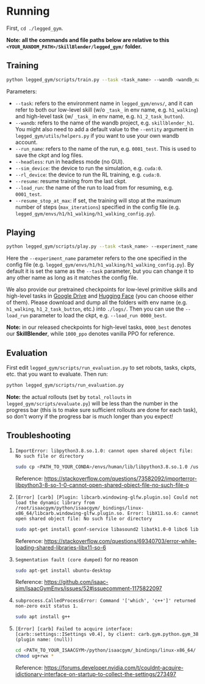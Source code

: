 # Running

First, `cd ./legged_gym`.

**Note: all the commands and file paths below are relative to this `<YOUR_RANDOM_PATH>/SkillBlender/legged_gym/` folder.**

## Training

```bash
python legged_gym/scripts/train.py --task <task_name> --wandb <wandb_name> --run_name <run_name> --headless --sim_device cuda:<i> --rl_device cuda:<i> # for resume, add --resume --load_run <run_name> [Optional: --resume_stop_at_max]
```

Parameters:
- `--task`: refers to the environment name in `legged_gym/envs/`, and it can refer to both our low-level skill (w/o `_task_` in env name, e.g. `h1_walking`) and high-level task (w/ `_task_` in env name, e.g. `h1_2_task_button`).
- `--wandb`: refers to the name of the wandb project, e.g. `skillblender_h1`. You might also need to add a default value to the `--entity` argument in `legged_gym/utils/helpers.py` if you want to use your own wandb account.
- `--run_name`: refers to the name of the run, e.g. `0001_test`. This is used to save the ckpt and log files.
- `--headless`: run in headless mode (no GUI).
- `--sim_device`: the device to run the simulation, e.g. `cuda:0`.
- `--rl_device`: the device to run the RL training, e.g. `cuda:0`.
- `--resume`: resume training from the last ckpt.
- `--load_run`: the name of the run to load from for resuming, e.g. `0001_test`.
- `--resume_stop_at_max`: if set, the training will stop at the maximum number of steps (`max_iterations`) specified in the config file (e.g. `legged_gym/envs/h1/h1_walking/h1_walking_config.py`).

## Playing

```bash
python legged_gym/scripts/play.py --task <task_name> --experiment_name <experiment_name> --load_run <run_name> --checkpoint -1 --sim_device cuda:<i> --rl_device cuda:<i> --visualize
```

Here the `--experiment_name` parameter refers to the one specified in the config file (e.g. `legged_gym/envs/h1/h1_walking/h1_walking_config.py`). By default it is set the same as the `--task` parameter, but you can change it to any other name as long as it matches the config file.

We also provide our pretrained checkpoints for low-level primitive skills and high-level tasks in [Google Drive](https://drive.google.com/drive/folders/104W9oBdHxkOKFUZNV60jQo4sugaM0rit?usp=drive_link) and [Hugging Face](https://huggingface.co/yxK/SkillBlender_ckpt_release) (you can choose either of them). Please download and dump all the folders with env name (e.g. `h1_walking`, `h1_2_task_button`, etc.) into `./logs/`. Then you can use the `--load_run` parameter to load the ckpt, e.g. `--load_run 0000_best`.

**Note:** in our released checkpoints for high-level tasks, `0000_best` denotes our **SkillBlender**, while `1000_ppo` denotes vanilla PPO for reference.

## Evaluation

First edit `legged_gym/scripts/run_evaluation.py` to set robots, tasks, ckpts, etc. that you want to evaluate. Then run:

```bash
python legged_gym/scripts/run_evaluation.py
```

**Note:** the actual rollouts (set by `total_rollouts` in `legged_gym/scripts/evaluate.py`) will be less than the number in the progress bar (this is to make sure sufficient rollouts are done for each task), so don't worry if the progress bar is much longer than you expect!

## Troubleshooting

1. `ImportError: libpython3.8.so.1.0: cannot open shared object file: No such file or directory`

    ```bash
    sudo cp <PATH_TO_YOUR_CONDA>/envs/human/lib/libpython3.8.so.1.0 /usr/lib/
    ```

    Reference: https://stackoverflow.com/questions/73582092/importerror-libpython3-8-so-1-0-cannot-open-shared-object-file-no-such-file-o

2. `[Error] [carb] [Plugin: libcarb.windowing-glfw.plugin.so] Could not load the dynamic library from /root/isaacgym/python/isaacgym/_bindings/linux-x86_64/libcarb.windowing-glfw.plugin.so. Error: libX11.so.6: cannot open shared object file: No such file or directory`

    ```bash
    sudo apt-get install gconf-service libasound2 libatk1.0-0 libc6 libcairo2 libcups2 libdbus-1-3 libexpat1 libfontconfig1 libgcc1 libgconf-2-4 libgdk-pixbuf2.0-0 libglib2.0-0 libgtk-3-0 libnspr4 libpango-1.0-0 libpangocairo-1.0-0 libstdc++6 libx11-6 libx11-xcb1 libxcb1 libxcomposite1 libxcursor1 libxdamage1 libxext6 libxfixes3 libxi6 libxrandr2 libxrender1 libxss1 libxtst6 ca-certificates fonts-liberation libappindicator1 libnss3 lsb-release xdg-utils wget -y
    ```

    Reference: https://stackoverflow.com/questions/69340703/error-while-loading-shared-libraries-libx11-so-6

3. `Segmentation fault (core dumped)` for no reason

    ```bash
    sudo apt-get install ubuntu-desktop
    ```

    Reference: https://github.com/isaac-sim/IsaacGymEnvs/issues/52#issuecomment-1175822097

4. `subprocess.CalledProcessError: Command '['which', 'c++']' returned non-zero exit status 1.`

    ```bash
    sudo apt install g++
    ```

5. `[Error] [carb] Failed to acquire interface: [carb::settings::ISettings v0.4], by client: carb.gym.python.gym_38 (plugin name: (null))`

    ```bash
    cd <PATH_TO_YOUR_ISAACGYM>/python/isaacgym/_bindings/linux-x86_64/
    chmod ug+rwx *
    ```

    Reference: https://forums.developer.nvidia.com/t/couldnt-acquire-idictionary-interface-on-startup-to-collect-the-settings/273497